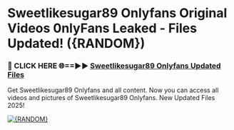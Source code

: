 # Sweetlikesugar89 Onlyfans Original Videos 0nlyFans Leaked - Files Updated! ({RANDOM})

<h3>🔴 CLICK HERE 🌐==►► <a href="https://betterlinks.top/A2PfLJ" rel="nofollow">Sweetlikesugar89 Onlyfans Updated Files</a></h3>

Get Sweetlikesugar89 Onlyfans and all content. Now you can access all videos and pictures of Sweetlikesugar89 Onlyfans. New Updated Files 2025!

[![{RANDOM}](https://i.imgur.com/ppqm5kG.gif)](https://betterlinks.top/A2PfLJ)